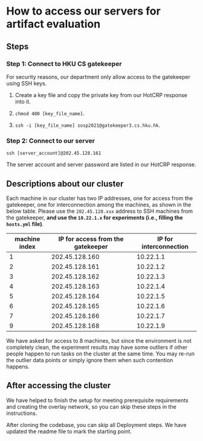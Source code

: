 # How to access our servers for artifact evaluation

## Steps

### Step 1: Connect to HKU CS gatekeeper

For security reasons, our department only allow access to the gatekeeper using SSH keys.

1. Create a key file and copy the private key from our HotCRP response into it.

2. `chmod 400 [key_file_name]`.

3. `ssh -i [key_file_name] sosp2021@gatekeeper3.cs.hku.hk`.

### Step 2: Connect to our server

    ssh [server_account]@202.45.128.161

The server account and server password are listed in our HotCRP response.

## Descriptions about our cluster

Each machine in our cluster has two IP addresses, one for access from the
gatekeeper, one for interconnection among the machines, as shown in the below
table. Please use the `202.45.128.xxx` address to SSH machines from the
gatekeeper, **and use the `10.22.1.x` for experiments (i.e., filling the `hosts.yml`
file)**.

| machine index | IP for access from the gatekeeper | IP for interconnection |
| ------------- | --------------------------------- | ---------------------- |
| 1             | 202.45.128.160                    | 10.22.1.1              |
| 2             | 202.45.128.161                    | 10.22.1.2              |
| 3             | 202.45.128.162                    | 10.22.1.3              |
| 4             | 202.45.128.163                    | 10.22.1.4              |
| 5             | 202.45.128.164                    | 10.22.1.5              |
| 6             | 202.45.128.165                    | 10.22.1.6              |
| 7             | 202.45.128.166                    | 10.22.1.7              |
| 9             | 202.45.128.168                    | 10.22.1.9              |

We have asked for access to 8 machines, but since the environment is not completely clean,
the experiment results may have some outliers if other people happen to run tasks on the cluster at the same time.
You may re-run the outlier data points or simply ignore them when such contention happens.

## After accessing the cluster

We have helped to finish the setup for meeting prerequisite requirements and
creating the overlay network, so you can skip these steps in the instructions.

After cloning the codebase, you can skip all Deployment steps.
We have updated the readme file to mark the starting point.
